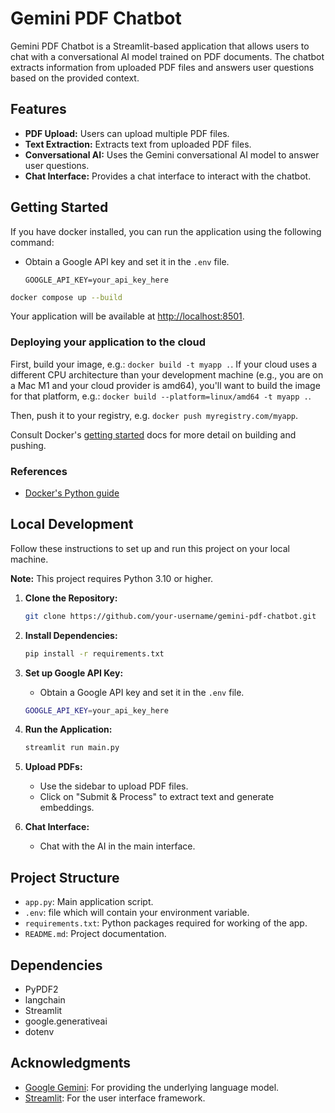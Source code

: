 # Gemini PDF Chatbot

Gemini PDF Chatbot is a Streamlit-based application that allows users to chat with a conversational AI model trained on PDF documents. The chatbot extracts information from uploaded PDF files and answers user questions based on the provided context.

## Features

- **PDF Upload:** Users can upload multiple PDF files.
- **Text Extraction:** Extracts text from uploaded PDF files.
- **Conversational AI:** Uses the Gemini conversational AI model to answer user questions.
- **Chat Interface:** Provides a chat interface to interact with the chatbot.

## Getting Started

If you have docker installed, you can run the application using the following command:

- Obtain a Google API key and set it in the `.env` file.

   ```.env
   GOOGLE_API_KEY=your_api_key_here
   ```

```bash
docker compose up --build
```

Your application will be available at <http://localhost:8501>.

### Deploying your application to the cloud

First, build your image, e.g.: `docker build -t myapp .`.
If your cloud uses a different CPU architecture than your development
machine (e.g., you are on a Mac M1 and your cloud provider is amd64),
you'll want to build the image for that platform, e.g.:
`docker build --platform=linux/amd64 -t myapp .`.

Then, push it to your registry, e.g. `docker push myregistry.com/myapp`.

Consult Docker's [getting started](https://docs.docker.com/go/get-started-sharing/)
docs for more detail on building and pushing.

### References

- [Docker's Python guide](https://docs.docker.com/language/python/)

## Local Development

Follow these instructions to set up and run this project on your local machine.

   **Note:** This project requires Python 3.10 or higher.

1. **Clone the Repository:**

   ```bash
   git clone https://github.com/your-username/gemini-pdf-chatbot.git
   ```

2. **Install Dependencies:**

   ```bash
   pip install -r requirements.txt
   ```

3. **Set up Google API Key:**
   - Obtain a Google API key and set it in the `.env` file.

   ```bash
   GOOGLE_API_KEY=your_api_key_here
   ```

4. **Run the Application:**

   ```bash
   streamlit run main.py
   ```

5. **Upload PDFs:**
   - Use the sidebar to upload PDF files.
   - Click on "Submit & Process" to extract text and generate embeddings.

6. **Chat Interface:**
   - Chat with the AI in the main interface.

## Project Structure

- `app.py`: Main application script.
- `.env`: file which will contain your environment variable.
- `requirements.txt`: Python packages required for working of the app.
- `README.md`: Project documentation.

## Dependencies

- PyPDF2
- langchain
- Streamlit
- google.generativeai
- dotenv

## Acknowledgments

- [Google Gemini](https://ai.google.com/): For providing the underlying language model.
- [Streamlit](https://streamlit.io/): For the user interface framework.

